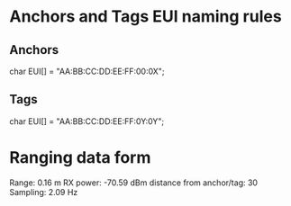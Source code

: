 # Anchors and Tags EUI naming rules
## Anchors
char EUI[] = "AA:BB:CC:DD:EE:FF:00:0X";

## Tags
char EUI[] = "AA:BB:CC:DD:EE:FF:0Y:0Y";
# Ranging data form
Range: 0.16 m    RX power: -70.59 dBm    distance from anchor/tag: 30   Sampling: 2.09 Hz


